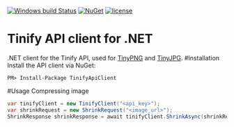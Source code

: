 [![Windows build Status](https://ci.appveyor.com/api/projects/status/github/raskhodchikov/tinify-net?retina=true&svg=true)](https://ci.appveyor.com/project/raskhodchikov/tinify-net)
[![NuGet](https://img.shields.io/nuget/v/TinifyApiClient.svg)](https://www.nuget.org/packages/TinifyApiClient/)
[![license](https://img.shields.io/github/license/mashape/apistatus.svg?maxAge=2592000)](https://github.com/raskhodchikov/tinify-net/blob/master/LICENSE)
# Tinify API client for .NET
.NET client for the Tinify API, used for [TinyPNG](https://tinypng.com) and [TinyJPG](https://tinyjpg.com).
#Installation
Install the API client via NuGet:
```
PM> Install-Package TinifyApiClient
```
#Usage
Compressing image
``` C#
var tinifyClient = new TinifyClient("<api_key>");
var shrinkRequest = new ShrinkRequest("<image_url>");
ShrinkResponse shrinkResponse = await tinifyClient.ShrinkAsync(shrinkRequest);
```
